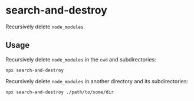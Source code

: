 # search-and-destroy
Recursively delete `node_modules`.

## Usage

Recursively delete `node_modules` in the `cwd` and subdirectories:

`npx search-and-destroy`

Recursively delete `node_modules` in another directory and its subdirectories:

`npx search-and-destroy ./path/to/some/dir`